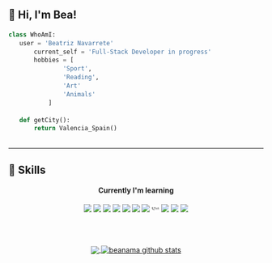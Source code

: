 ## 💜 Hi, I'm <strong>Bea!</strong>

 ```python
 class WhoAmI:
 	user = 'Beatriz Navarrete'
		current_self = 'Full-Stack Developer in progress'
		hobbies = [
				'Sport',
				'Reading',
				'Art'
				'Animals'
			]
	
	def getCity():
		return Valencia_Spain()
	
 ```

----

## 🚀 Skills

#### <p align="center">Currently I'm learning </p>
<p align="center"> 
<img src="https://icongr.am/devicon/html5-original.svg?size=121&color=ff2600" style="width: 3%; height: auto; max-width: 3%; max-height: 3%;"> 
<img src="https://icongr.am/devicon/css3-original.svg?size=121&color=ff2600" style="width: 3%; height: auto; max-width: 3%; max-height: 3%;">
<img src="https://icongr.am/devicon/bootstrap-plain.svg?size=121&color=712cf9" style="width: 3%; height: auto; max-width: 3%; max-height: 3%;">
<img src="https://icongr.am/devicon/sass-original.svg?size=121&color=ff2600" style="width: 3%; height: auto; max-width: 3%; max-height: 3%;">
<img src="https://icongr.am/devicon/javascript-original.svg?size=121&color=ff2600" style="width: 3%; height: auto; max-width: 3%; max-height: 3%;">
<img src="https://icongr.am/devicon/react-original.svg?size=121&color=ff2600" style="width: 3%; height: auto; max-width: 3%; max-height: 3%;">
<img src="https://icongr.am/devicon/python-original.svg?size=121&color=ff2600" style="width: 3%; height: auto; max-width: 3%; max-height: 3%;">
<img src="https://raw.githubusercontent.com/github/explore/80688e429a7d4ef2fca1e82350fe8e3517d3494d/topics/flask/flask.png" style="width: 3%; height: auto; max-width: 3%; max-height: 3%;">
<img src="https://icongr.am/devicon/git-original.svg?size=121&color=ff2600" style="width: 3%; height: auto; max-width: 3%; max-height: 3%;">
<img src="https://icongr.am/devicon/github-original.svg?size=121&color=ffffff" style="width: 3%; height: auto; max-width: 3%; max-height: 3%;">
<img src="https://icongr.am/devicon/visualstudio-plain.svg?size=121&color=3d52f0" style="width: 3%; height: auto; max-width: 3%; max-height: 3%;">


</p>

<br><br>


<div  align="center">
<a href="https://github.com/beanama">
  <img align="center" src="https://github-readme-stats.vercel.app/api/top-langs/?username=beanama&theme=rose_pine&hide_langs_below=1&layout=donut" />
</a>

<a href="https://github.com/beanama">
 <img align="center" src="https://github-readme-stats.vercel.app/api?username=beanama&show_icons=true&theme=rose_pine&line_height=27" alt="beanama github stats"/>
</a>
</div>


<!--
**beanama/beanama** is a ✨ _special_ ✨ repository because its `README.md` (this file) appears on your GitHub profile.

Here are some ideas to get you started:

- 🔭 I’m currently working on ...
- 🌱 I’m currently learning ...
- 👯 I’m looking to collaborate on ...
- 🤔 I’m looking for help with ...
- 💬 Ask me about ...
- 📫 How to reach me: ...
- 😄 Pronouns: ...
- ⚡ Fun fact: ...
-->
